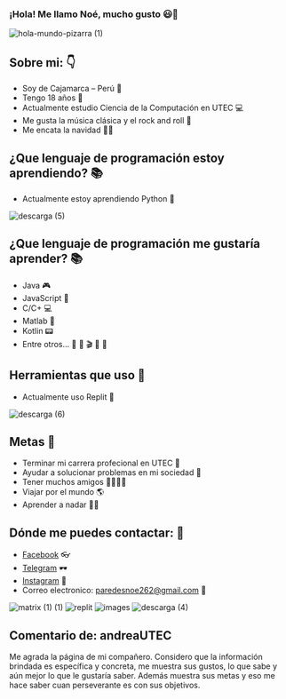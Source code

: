 ### ¡Hola! Me llamo Noé, mucho gusto 😃👋
![hola-mundo-pizarra (1)](https://user-images.githubusercontent.com/91269836/134585369-2d31c4a7-27f8-4a11-b6fe-e8af17d02983.gif)
## Sobre mi: 👇
- Soy de Cajamarca – Perú 🌄
- Tengo 18 años 🕺
- Actualmente estudio Ciencia de la Computación en UTEC 💻
- Me gusta la música clásica y el rock and roll 🎸 
- Me encata la navidad 🎄🎅
## ¿Que lenguaje de programación estoy aprendiendo? 📚
- Actualmente estoy aprendiendo Python 🐍

![descarga (5)](https://user-images.githubusercontent.com/91269836/134602969-1827a6a2-a51d-40b5-beb5-75ca22c3ea5a.png)

## ¿Que lenguaje de programación me gustaría aprender? 📚
- Java 🎮
- JavaScript 💾
- C/C+ 💻
- Matlab 🔌
- Kotlin 📟
- Entre otros... 👾 🎲 🎬 🔬 🎼 
## Herramientas que uso 	🔧
- Actualmente uso Replit 📡

![descarga (6)](https://user-images.githubusercontent.com/91269836/134603073-ab47d6e6-e91e-479a-ae9e-516ac36478a3.png)

## Metas 🏁 
 - Terminar mi carrera profecional en UTEC 🏦
 - Ayudar a solucionar problemas en mi sociedad 🌇
 - Tener muchos amigos 👦👮👨👩 
 - Viajar por el mundo 🌎
 - Aprender a nadar 🏊‍♂
## Dónde me puedes contactar: 💬
- [Facebook](https://www.facebook.com/noe.paredes.712) 👓
- [Telegram](@noeparedes123) 🕶
- [Instagram](https://www.instagram.com/rauraico_) 🥽
- Correo electronico: paredesnoe262@gmail.com 📧

![matrix (1) (1)](https://user-images.githubusercontent.com/91269836/134588419-0768309e-6775-417a-8f31-672e7c848bf2.gif)  ![replit](https://user-images.githubusercontent.com/91269836/134599502-ed698ccc-ae3f-4a78-b8d6-6960d278692b.jpg)
 ![images](https://user-images.githubusercontent.com/91269836/134599455-7a0adf6c-4fc2-40ba-82a8-040274d9bdf2.png)
 ![descarga (4)](https://user-images.githubusercontent.com/91269836/134600025-5156cbbe-c7de-492b-b7ff-02e0ecdc5e01.png)


##  Comentario de: andreaUTEC
Me agrada la página de mi compañero. Considero que la información brindada es específica y concreta, me muestra sus gustos, lo que sabe y aún mejor lo que le gustaría saber. Además muestra sus metas y eso me hace saber cuan perseverante es con sus objetivos.

<!--
**NoeParedes/NoeParedes** is a ✨ _special_ ✨ repository because its `README.md` (this file) appears on your GitHub profile.
